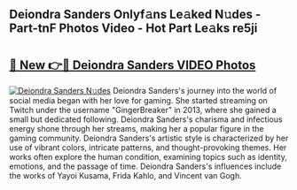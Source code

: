 ## Deiondra Sanders Onlyf𝚊ns Le𝚊ked N𝚞des - Part-tnF Photos Video - Hot Part Le𝚊ks re5ji

# <h2><a href="http://ab68597.deff.icu/?id=Deiondra+Sanders">🔗 New 👉🔴 Deiondra Sanders VIDEO Photos</a></h2>

[![Deiondra Sanders N𝚞des](https://i.imgur.com/rIISA9y.gif)](http://ab68597.deff.icu/?id=Deiondra+Sanders)
Deiondra Sanders's journey into the world of social media began with her love for gaming. She started streaming on Twitch under the username "GingerBreaker" in 2013, where she gained a small but dedicated following. Deiondra Sanders's charisma and infectious energy shone through her streams, making her a popular figure in the gaming community. Deiondra Sanders's artistic style is characterized by her use of vibrant colors, intricate patterns, and thought-provoking themes. Her works often explore the human condition, examining topics such as identity, emotions, and the passage of time. Deiondra Sanders's influences include the works of Yayoi Kusama, Frida Kahlo, and Vincent van Gogh.
